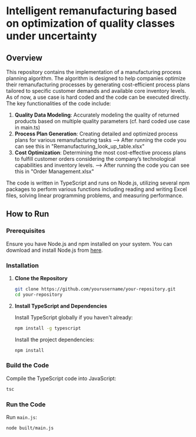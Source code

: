 # Intelligent remanufacturing based on optimization of quality classes under uncertainty

## Overview

This repository contains the implementation of a manufacturing process planning algorithm. The algorithm is designed to help companies optimize their remanufacturing processes by generating cost-efficient process plans tailored to specific customer demands and available core inventory levels. As of now, a use case is hard coded and the code can be executed directly. The key functionalities of the code include:

1. **Quality Data Modeling**: Accurately modeling the quality of returned products based on multiple quality parameters (cf. hard coded use case in main.ts)
2. **Process Plan Generation**: Creating detailed and optimized process plans for various remanufacturing tasks --> After running the code you can see this in "Remanufacturing_look_up_table.xlsx"
3. **Cost Optimization**: Determining the most cost-effective process plans to fulfill customer orders considering the company’s technological capabilities and inventory levels. --> After running the code you can see this in "Order Management.xlsx"

The code is written in TypeScript and runs on Node.js, utilizing several npm packages to perform various functions including reading and writing Excel files, solving linear programming problems, and measuring performance.

## How to Run

### Prerequisites

Ensure you have Node.js and npm installed on your system. You can download and install Node.js from [here](https://nodejs.org/).

### Installation

1. **Clone the Repository**

   ```bash
   git clone https://github.com/yourusername/your-repository.git
   cd your-repository
   ```

2. **Install TypeScript and Dependencies**

   Install TypeScript globally if you haven't already:

   ```bash
   npm install -g typescript
   ```

   Install the project dependencies:

   ```bash
   npm install
   ```

### Build the Code

Compile the TypeScript code into JavaScript:

```bash
tsc
```

### Run the Code

Run `main.js`:

```bash
node built/main.js
```